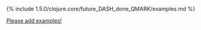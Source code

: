 {% include 1.5.0/clojure.core/future_DASH_done_QMARK/examples.md %}

[Please add examples!](https://github.com/arrdem/grimoire/edit/master/_includes/1.6.0/clojure.core/future_DASH_done_QMARK/examples.md)
